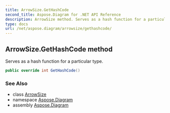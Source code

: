 ```yaml
---
title: ArrowSize.GetHashCode
second_title: Aspose.Diagram for .NET API Reference
description: ArrowSize method. Serves as a hash function for a particular type
type: docs
url: /net/aspose.diagram/arrowsize/gethashcode/
---
```

## ArrowSize.GetHashCode method

Serves as a hash function for a particular type.

```csharp
public override int GetHashCode()
```

### See Also

* class [ArrowSize](../)
* namespace [Aspose.Diagram](../../arrowsize/)
* assembly [Aspose.Diagram](../../../)


